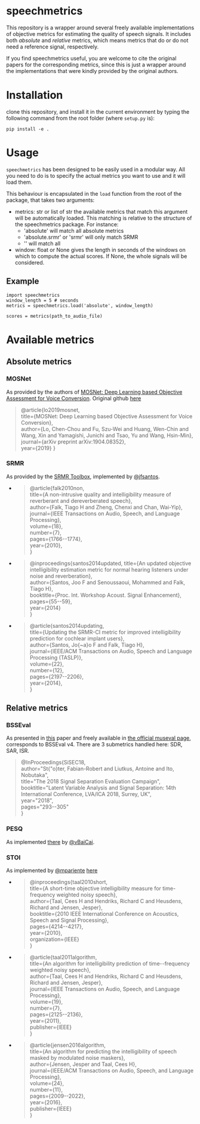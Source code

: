 # speechmetrics

This repository is a wrapper around several freely available implementations of objective metrics for estimating the quality of speech signals. It includes both _absolute_ and _relative_ metrics, which means metrics that do or do not need a reference signal, respectively.


If you find speechmetrics useful, you are welcome to cite the original papers for the corresponding metrics, since this is just a wrapper around the implementations that were kindly provided by the original authors.

# Installation

clone this repository, and install it in the current environment by typing the following command from the root folder (where `setup.py` is):
```
pip install -e .
```

# Usage

`speechmetrics` has been designed to be easily used in a modular way. All you need to do is to specify the actual metrics you want to use and it will load them.

This behaviour is encapsulated in the `load` function from the root of the package, that takes two arguments:
* metrics: str or list of str
  the available metrics that match this argument will be automatically loaded. This matching is relative to the structure of the speechmetrics package.
  For instance:
    - 'absolute' will match all absolute metrics
    - 'absolute.srmr' or 'srmr' will only match SRMR
    - '' will match all
* window: float or None
  gives the length in seconds of the windows on which to compute the actual scores. If None, the whole signals will be considered.

## Example
```
import speechmetrics
window_length = 5 # seconds
metrics = speechmetrics.load('absolute', window_length)

scores = metrics(path_to_audio_file)
```

# Available metrics
## Absolute metrics

### MOSNet

As provided by the authors of [MOSNet: Deep Learning based Objective Assessment for Voice Conversion](https://arxiv.org/abs/1904.08352). Original github [here](https://github.com/lochenchou/MOSNet)
> @article{lo2019mosnet,  
  title={MOSNet: Deep Learning based Objective Assessment for Voice Conversion},  
  author={Lo, Chen-Chou and Fu, Szu-Wei and Huang, Wen-Chin and Wang, Xin and Yamagishi, Junichi and Tsao, Yu and Wang, Hsin-Min},  
  journal={arXiv preprint arXiv:1904.08352},  
  year={2019}
}

### SRMR

As provided by the [SRMR Toolbox](https://github.com/jfsantos/SRMRpy), implemented by [@jfsantos](https://github.com/jfsantos).

* > @article{falk2010non,  
  title={A non-intrusive quality and intelligibility measure of reverberant and dereverberated speech},  
  author={Falk, Tiago H and Zheng, Chenxi and Chan, Wai-Yip},  
  journal={IEEE Transactions on Audio, Speech, and Language Processing},  
  volume={18},  
  number={7},  
  pages={1766--1774},  
  year={2010},  
}

* > @inproceedings{santos2014updated,
  title={An updated objective intelligibility   estimation metric for normal hearing listeners under noise and reverberation},  
  author={Santos, Joo F and Senoussaoui, Mohammed and Falk, Tiago H},  
  booktitle={Proc. Int. Workshop Acoust. Signal Enhancement},  
  pages={55--59},  
  year={2014}  
}

* > @article{santos2014updating,  
  title={Updating the SRMR-CI metric for improved intelligibility prediction for cochlear implant users},  
  author={Santos, Jo{\~a}o F and Falk, Tiago H},  
  journal={IEEE/ACM Transactions on Audio, Speech and Language Processing (TASLP)},  
  volume={22},  
  number={12},  
  pages={2197--2206},  
  year={2014},  
}

## Relative metrics
### BSSEval

As presented in [this](https://hal-lirmm.ccsd.cnrs.fr/lirmm-01766791v2/document) paper and freely available in [the official museval page](https://github.com/sigsep/sigsep-mus-eval), corresponds to BSSEval v4. There are 3 submetrics handled here: SDR, SAR, ISR.

> @InProceedings{SiSEC18,  
  author="St{\"o}ter, Fabian-Robert and Liutkus, Antoine and Ito, Nobutaka",  
  title="The 2018 Signal Separation Evaluation Campaign",  
  booktitle="Latent Variable Analysis and Signal Separation:
  14th International Conference, LVA/ICA 2018, Surrey, UK",  
  year="2018",  
  pages="293--305"  
}

### PESQ

As implemented [there](https://github.com/vBaiCai/python-pesq) by [@vBaiCai](https://github.com/vBaiCai).

### STOI

As implemented by [@mpariente]() [here](https://github.com/mpariente/pystoi)
* > @inproceedings{taal2010short,  
  title={A short-time objective intelligibility measure for time-frequency weighted noisy speech},  
  author={Taal, Cees H and Hendriks, Richard C and Heusdens, Richard and Jensen, Jesper},  
  booktitle={2010 IEEE International Conference on Acoustics, Speech and Signal Processing},  
  pages={4214--4217},  
  year={2010},  
  organization={IEEE}  
}
* > @article{taal2011algorithm,  
  title={An algorithm for intelligibility prediction of time--frequency weighted noisy speech},  
  author={Taal, Cees H and Hendriks, Richard C and Heusdens, Richard and Jensen, Jesper},  
  journal={IEEE Transactions on Audio, Speech, and Language Processing},  
  volume={19},  
  number={7},  
  pages={2125--2136},  
  year={2011},  
  publisher={IEEE}  
}
* > @article{jensen2016algorithm,  
  title={An algorithm for predicting the intelligibility of speech masked by modulated noise maskers},  
  author={Jensen, Jesper and Taal, Cees H},  
  journal={IEEE/ACM Transactions on Audio, Speech, and Language Processing},  
  volume={24},  
  number={11},  
  pages={2009--2022},  
  year={2016},  
  publisher={IEEE}  
}
